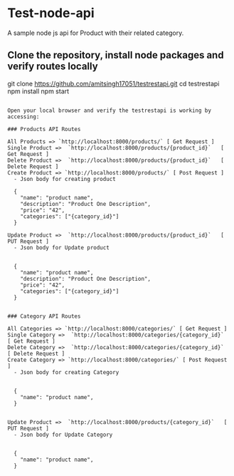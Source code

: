 # Test-node-api  
A sample node js api for Product with their related category.     

## Clone the repository, install node packages  and verify routes locally

git clone https://github.com/amitsingh17051/testrestapi.git
cd testrestapi
npm install
npm start
```

Open your local browser and verify the testrestapi is working by accessing:   

### Products API Routes 
  
All Products => `http://localhost:8000/products/` [ Get Request ]
Single Product =>  `http://localhost:8000/products/{product_id}`   [ Get Request ]
Delete Product =>  `http://localhost:8000/products/{product_id}`   [ Delete Request ]
Create Product => `http://localhost:8000/products/` [ Post Request ]
  - Json body for creating product

  {
    "name": "product name",
    "description": "Product One Description",
    "price": "42",
    "categories": ["{category_id}"]
  }

Update Product =>  `http://localhost:8000/products/{product_id}`   [ PUT Request ]
  - Json body for Update product
  

  {
    "name": "product name",
    "description": "Product One Description",
    "price": "42",
    "categories": ["{category_id}"]
  }


### Category API Routes 
  
All Categories => `http://localhost:8000/categories/` [ Get Request ]
Single Category =>  `http://localhost:8000/categories/{category_id}`   [ Get Request ]
Delete Category =>  `http://localhost:8000/categories/{category_id}`   [ Delete Request ]
Create Category => `http://localhost:8000/categories/` [ Post Request ]
  - Json body for creating Category
  

  {
    "name": "product name",
  }

  
Update Product =>  `http://localhost:8000/products/{category_id}`   [ PUT Request ]
  - Json body for Update Category
  

  {
    "name": "product name",
  }

  


